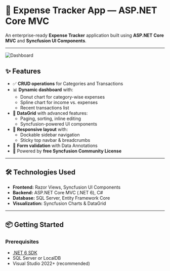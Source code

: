 # 💸 Expense Tracker App — ASP.NET Core MVC

An enterprise-ready **Expense Tracker** application built using **ASP.NET Core MVC** and **Syncfusion UI Components**.

---

![Dashboard](/ExpenseTracker-ASP.NET-MVC/Expense%20Tracker/Dash.jpg)


## ✨ Features

- ✅ **CRUD operations** for Categories and Transactions  
- 📊 **Dynamic dashboard** with:
  - Donut chart for category-wise expenses
  - Spline chart for income vs. expenses
  - Recent transactions list  
- 📁 **DataGrid** with advanced features:
  - Paging, sorting, inline editing
  - Syncfusion-powered UI components  
- 🧭 **Responsive layout** with:
  - Dockable sidebar navigation
  - Sticky top navbar & breadcrumbs  
- 🧪 **Form validation** with Data Annotations  
- 🔐 Powered by **free Syncfusion Community License**

---

## 🛠️ Technologies Used

- **Frontend:** Razor Views, Syncfusion UI Components  
- **Backend:** ASP.NET Core MVC (.NET 6), C#  
- **Database:** SQL Server, Entity Framework Core  
- **Visualization:** Syncfusion Charts & DataGrid  

---

## 📦 Getting Started

### Prerequisites

- [.NET 6 SDK](https://dotnet.microsoft.com/download/dotnet/6.0)
- SQL Server or LocalDB
- Visual Studio 2022+ (recommended)

